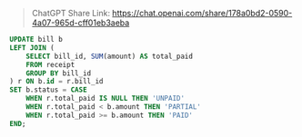 > ChatGPT Share Link: https://chat.openai.com/share/178a0bd2-0590-4a07-965d-cff01eb3aeba

```sql
UPDATE bill b
LEFT JOIN (
    SELECT bill_id, SUM(amount) AS total_paid
    FROM receipt
    GROUP BY bill_id
) r ON b.id = r.bill_id
SET b.status = CASE
    WHEN r.total_paid IS NULL THEN 'UNPAID'
    WHEN r.total_paid < b.amount THEN 'PARTIAL'
    WHEN r.total_paid >= b.amount THEN 'PAID'
END;
```
